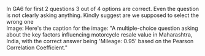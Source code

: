 In GA6 for first 2 questions 3 out of 4 options are correct. Even the question
is not clearly asking anything. Kindly suggest are we supposed to select the
wrong one  
Image: Here's the caption for the image: "A multiple-choice question asking
about the key factors influencing motorcycle resale value in Maharashtra,
India, with the correct answer being 'Mileage: 0.95' based on the Pearson
Correlation Coefficient."